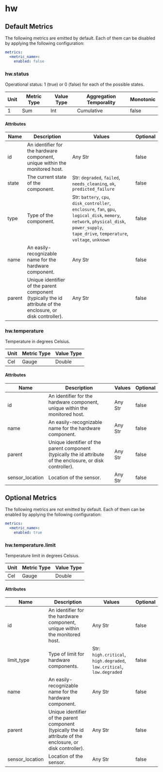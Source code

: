 [comment]: <> (Code generated by mdatagen. DO NOT EDIT.)

# hw

## Default Metrics

The following metrics are emitted by default. Each of them can be disabled by applying the following configuration:

```yaml
metrics:
  <metric_name>:
    enabled: false
```

### hw.status

Operational status: 1 (true) or 0 (false) for each of the possible states.

| Unit | Metric Type | Value Type | Aggregation Temporality | Monotonic |
| ---- | ----------- | ---------- | ----------------------- | --------- |
| 1 | Sum | Int | Cumulative | false |

#### Attributes

| Name | Description | Values | Optional |
| ---- | ----------- | ------ | -------- |
| id | An identifier for the hardware component, unique within the monitored host. | Any Str | false |
| state | The current state of the component. | Str: ``degraded``, ``failed``, ``needs_cleaning``, ``ok``, ``predicted_failure`` | false |
| type | Type of the component. | Str: ``battery``, ``cpu``, ``disk_controller``, ``enclosure``, ``fan``, ``gpu``, ``logical_disk``, ``memory``, ``network``, ``physical_disk``, ``power_supply``, ``tape_drive``, ``temperature``, ``voltage``, ``unknown`` | false |
| name | An easily-recognizable name for the hardware component. | Any Str | false |
| parent | Unique identifier of the parent component (typically the id attribute of the enclosure, or disk controller). | Any Str | false |

### hw.temperature

Temperature in degrees Celsius.

| Unit | Metric Type | Value Type |
| ---- | ----------- | ---------- |
| Cel | Gauge | Double |

#### Attributes

| Name | Description | Values | Optional |
| ---- | ----------- | ------ | -------- |
| id | An identifier for the hardware component, unique within the monitored host. | Any Str | false |
| name | An easily-recognizable name for the hardware component. | Any Str | false |
| parent | Unique identifier of the parent component (typically the id attribute of the enclosure, or disk controller). | Any Str | false |
| sensor_location | Location of the sensor. | Any Str | false |

## Optional Metrics

The following metrics are not emitted by default. Each of them can be enabled by applying the following configuration:

```yaml
metrics:
  <metric_name>:
    enabled: true
```

### hw.temperature.limit

Temperature limit in degrees Celsius.

| Unit | Metric Type | Value Type |
| ---- | ----------- | ---------- |
| Cel | Gauge | Double |

#### Attributes

| Name | Description | Values | Optional |
| ---- | ----------- | ------ | -------- |
| id | An identifier for the hardware component, unique within the monitored host. | Any Str | false |
| limit_type | Type of limit for hardware components. | Str: ``high.critical``, ``high.degraded``, ``low.critical``, ``low.degraded`` | false |
| name | An easily-recognizable name for the hardware component. | Any Str | false |
| parent | Unique identifier of the parent component (typically the id attribute of the enclosure, or disk controller). | Any Str | false |
| sensor_location | Location of the sensor. | Any Str | false |
